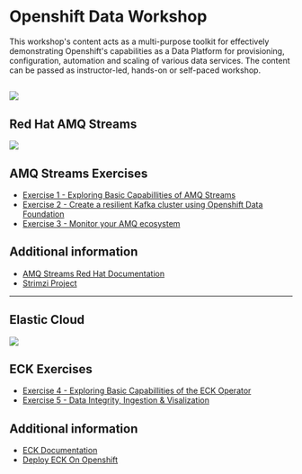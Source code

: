 # Openshift Data Workshop 

This workshop's content acts as a multi-purpose toolkit for effectively demonstrating Openshift's capabilities as a Data Platform for provisioning, configuration, automation and scaling of various data services. The content can be passed as instructor-led, hands-on or self-paced workshop.

![](https://sdtimes.com/wp-content/uploads/2021/06/OpenShift-Open-Graph-Image_1.png)
---

## Red Hat AMQ Streams 

![](https://developers.redhat.com/blog/wp-content/uploads/2018/10/Untitled-drawing-4.png)

## AMQ Streams Exercises

- [Exercise 1 - Exploring Basic Capabillities of AMQ Streams](./1-explore-amq-operator/)
- [Exercise 2 - Create a resilient Kafka cluster using Openshift Data Foundation](./2-amq-persistent-odf/)
- [Exercise 3 - Monitor your AMQ ecosystem](./3-monitor-amq-system/)

## Additional information
 - [AMQ Streams Red Hat Documentation](https://access.redhat.com/documentation/en-us/red_hat_amq/7.7/html/amq_streams_on_openshift_overview/index)
 - [Strimzi Project](https://strimzi.io/)

---

## Elastic Cloud 

![](https://fiverr-res.cloudinary.com/images/t_main1,q_auto,f_auto,q_auto,f_auto/gigs/163917369/original/a150030dce7c1442c04f46682b74827cfd594990/create-and-maintain-elastic-cloud-soa-for-you.jpg)

## ECK Exercises

- [Exercise 4 - Exploring Basic Capabillities of the ECK Operator](./4-explore-eck-operator/)
- [Exercise 5 - Data Integrity, Ingestion & Visalization](./5-ingest-visualize-data/)

## Additional information
 - [ECK Documentation](https://www.elastic.co/guide/index.html)
 - [Deploy ECK On Openshift](https://www.elastic.co/guide/en/cloud-on-k8s/master/k8s-openshift.html)